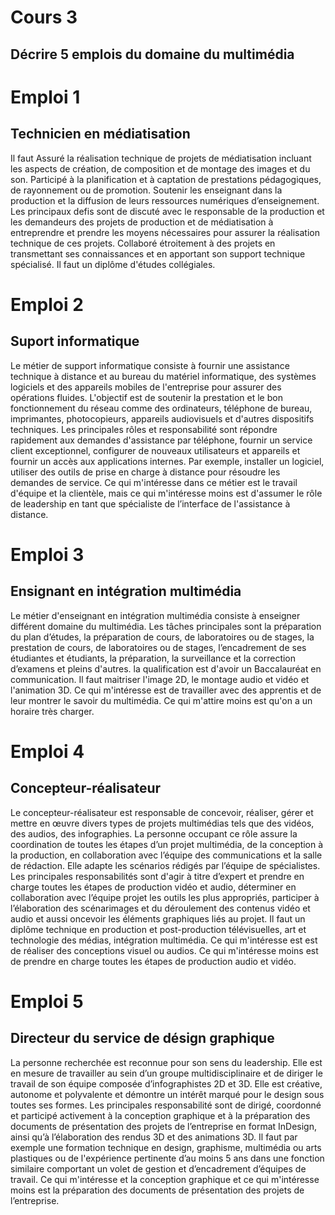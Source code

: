 # Cours 3
## Décrire 5 emplois du domaine du multimédia
 

# Emploi 1 
## Technicien en médiatisation 
Il faut Assuré la réalisation technique de projets de médiatisation incluant les aspects de création, de composition et de montage des images et du son. Participé à la planification et à captation de prestations pédagogiques, de rayonnement ou de promotion. Soutenir les enseignant dans la production et la diffusion de leurs ressources numériques d’enseignement. Les principaux defis sont de discuté avec le responsable de la production et les demandeurs des projets de production et de médiatisation à entreprendre et prendre les moyens nécessaires pour assurer la réalisation technique de ces projets. Collaboré étroitement à des projets en transmettant ses connaissances et en apportant son support technique spécialisé. Il faut un diplôme d'études collégiales. 
# Emploi 2 
## Suport informatique  
Le métier de support informatique consiste à fournir une assistance technique à distance et au bureau du matériel informatique, des systèmes logiciels et des appareils mobiles de l'entreprise pour assurer des opérations fluides. L'objectif est de soutenir la prestation et le bon fonctionnement du réseau comme des ordinateurs, téléphone de bureau, imprimantes, photocopieurs, appareils audiovisuels et d'autres dispositifs techniques. Les principales rôles et responsabilité sont répondre rapidement aux demandes d'assistance par téléphone, fournir un service client exceptionnel, configurer de nouveaux utilisateurs et appareils et fournir un accès aux applications internes. Par exemple, installer un logiciel, utiliser des outils de prise en charge à distance pour résoudre les demandes de service. Ce qui m'intéresse dans ce métier est le travail d'équipe et la clientèle, mais ce qui m'intéresse moins est d'assumer le rôle de leadership en tant que spécialiste de l’interface de l'assistance à distance.   
# Emploi 3 
## Ensignant en intégration multimédia  
Le métier d'enseignant en intégration multimédia consiste à enseigner différent domaine du multimédia. Les tâches principales sont la préparation du plan d’études, la préparation de cours, de laboratoires ou de stages, la prestation de cours, de laboratoires ou de stages, l’encadrement de ses étudiantes et étudiants, la préparation, la surveillance et la correction d’examens et pleins d'autres. la qualification est d'avoir un Baccalauréat en communication. Il faut maitriser l'image 2D, le montage audio et vidéo et l'animation 3D. Ce qui m'intéresse est de travailler avec des apprentis et de leur montrer le savoir du multimédia. Ce qui m'attire moins est qu'on a un horaire très charger.  
# Emploi 4 
## Concepteur-réalisateur  
Le concepteur-réalisateur est responsable de concevoir, réaliser, gérer et mettre en œuvre divers types de projets multimédias tels que des vidéos, des audios, des infographies.
La personne occupant ce rôle assure la coordination de toutes les étapes d’un projet multimédia, de la conception à la production, en collaboration avec l’équipe des communications et la salle de rédaction. Elle adapte les scénarios rédigés par l’équipe de spécialistes. Les principales responsabilités sont d'agir à titre d’expert et prendre en charge toutes les étapes de production vidéo et audio, déterminer en collaboration avec l’équipe projet les outils les plus appropriés, participer à l’élaboration des scénarimages et du déroulement des contenus vidéo et audio et aussi oncevoir les éléments graphiques liés au projet. Il faut un diplôme technique en production et post-production télévisuelles, art et technologie des médias, intégration multimédia. Ce qui m'intéresse est est de réaliser des conceptions visuel ou audios. Ce qui m'intéresse moins est de prendre en charge toutes les étapes de production audio et vidéo.    
# Emploi 5 
## Directeur du service de désign graphique
La personne recherchée est reconnue pour son sens du leadership. Elle est en mesure de travailler au sein d’un groupe multidisciplinaire et de diriger le travail de son équipe composée d’infographistes 2D et 3D. Elle est créative, autonome et polyvalente et démontre un intérêt marqué pour le design sous toutes ses formes. Les principales responsabilité sont de dirigé, coordonné et participé activement à la conception graphique et à la préparation des documents de présentation des projets de l’entreprise en format InDesign, ainsi qu’à l’élaboration des rendus 3D et des animations 3D. Il faut par exemple une formation technique en design, graphisme, multimédia ou arts plastiques ou de l'expérience pertinente d’au moins 5 ans dans une fonction similaire comportant un volet de gestion et d’encadrement d’équipes de travail. Ce qui m'intéresse et la conception graphique et ce qui m'intéresse moins est la préparation des documents de présentation des projets de l’entreprise. 
